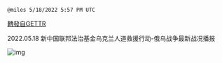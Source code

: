 
`@miles 5/18/2022 5:57 PM UTC`

[轉發自GETTR](https://gettr.com/post/p1aa8mn5f20)

2022.05.18 新中国联邦法治基金乌克兰人道救援行动-俄乌战争最新战况播报

![img](https://media.gettr.com/group18/origin/2022/05/18/17/110350d3-07eb-6957-4176-aab361d04617/9548d67018b19975dcafea4c4484666a.png)
